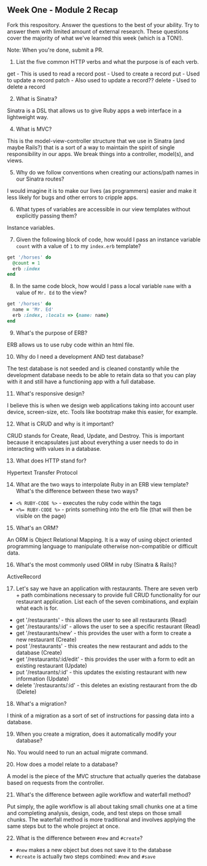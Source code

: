 ## Week One - Module 2 Recap

Fork this respository. Answer the questions to the best of your ability. Try to answer them with limited amount of external research. These questions cover the majority of what we've learned this week (which is a TON!).

Note: When you're done, submit a PR.

1. List the five common HTTP verbs and what the purpose is of each verb.

  get - This is used to read a record
  post - Used to create a record
  put - Used to update a record
  patch - Also used to update a record??
  delete - Used to delete a record

2. What is Sinatra?

  Sinatra is a DSL that allows us to give Ruby apps a web interface in a lightweight way.

4. What is MVC?

  This is the model-view-controller structure that we use in Sinatra (and maybe Rails?) that is a sort of a way to maintain the spirit of single responsibility in our apps. We break things into a controller, model(s), and views.

5. Why do we follow conventions when creating our actions/path names in our Sinatra routes?

  I would imagine it is to make our lives (as programmers) easier and make it less likely for bugs and other errors to cripple apps.

6. What types of variables are accessible in our view templates without explicitly passing them?

  Instance variables.

7. Given the following block of code, how would I pass an instance variable `count` with a value of `1` to my `index.erb` template?

  ```ruby
  get '/horses' do
    @count = 1
    erb :index
  end
  ```

8. In the same code block, how would I pass a local variable `name` with a value of `Mr. Ed` to the view?

  ```ruby
  get '/horses' do
    name = 'Mr. Ed'
    erb :index, :locals => {name: name}
  end
  ```

9. What's the purpose of ERB?

  ERB allows us to use ruby code within an html file.

10. Why do I need a development AND test database?

  The test database is not seeded and is cleaned constantly while the development database needs to be able to retain data so that you can play with it and still have a functioning app with a full database.

11. What's responsive design?

  I believe this is when we design web applications taking into account user device, screen-size, etc. Tools like bootstrap make this easier, for example.

12. What is CRUD and why is it important?

  CRUD stands for Create, Read, Update, and Destroy. This is important because it encapsulates just about everything a user needs to do in interacting with values in a database.

13. What does HTTP stand for?

  Hypertext Transfer Protocol

14. What are the two ways to interpolate Ruby in an ERB view template? What's the difference between these two ways?

  * `<% RUBY-CODE %>` - executes the ruby code within the tags
  * `<%= RUBY-CODE %>` - prints something into the erb file (that will then be visible on the page)

15. What's an ORM?

  An ORM is Object Relational Mapping. It is a way of using object oriented programming language to manipulate otherwise non-compatible or difficult data.

16. What's the most commonly used ORM in ruby (Sinatra & Rails)?

  ActiveRecord

17. Let's say we have an application with restaurants. There are seven verb + path combinations necessary to provide full CRUD functionality for our restaurant application. List each of the seven combinations, and explain what each is for.

  * get '/restaurants' - this allows the user to see all restaurants (Read)
  * get '/restaurants/:id' - allows the user to see a specific restaurant (Read)
  * get '/restaurants/new' - this provides the user with a form to create a new restaurant (Create)
  * post '/restaurants' - this creates the new restaurant and adds to the database (Create)
  * get '/restaurants/:id/edit' - this provides the user with a form to edit an existing restaurant (Update)
  * put '/restaurants/:id' - this updates the existing restaurant with new information (Update)
  * delete '/restaurants/:id' - this deletes an existing restaurant from the db (Delete)

18. What's a migration?

  I think of a migration as a sort of set of instructions for passing data into a database.

19. When you create a migration, does it automatically modify your database?

  No. You would need to run an actual migrate command.

20. How does a model relate to a database?

  A model is the piece of the MVC structure that actually queries the database based on requests from the controller.

21. What's the difference between agile workflow and waterfall method?

  Put simply, the agile workflow is all about taking small chunks one at a time and completing analysis, design, code, and test steps on those small chunks. The waterfall method is more traditional and involves applying the same steps but to the whole project at once.

22. What is the difference between `#new` and `#create`?

  * `#new` makes a new object but does not save it to the database
  * `#create` is actually two steps combined: `#new` and `#save`
